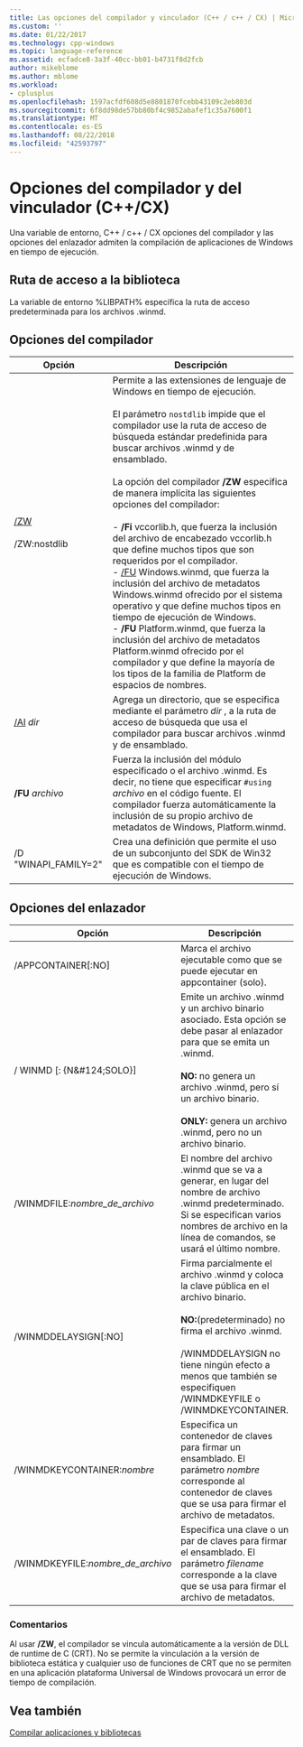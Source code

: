 ```yaml
---
title: Las opciones del compilador y vinculador (C++ / c++ / CX) | Microsoft Docs
ms.custom: ''
ms.date: 01/22/2017
ms.technology: cpp-windows
ms.topic: language-reference
ms.assetid: ecfadce8-3a3f-40cc-bb01-b4731f8d2fcb
author: mikeblome
ms.author: mblome
ms.workload:
- cplusplus
ms.openlocfilehash: 1597acfdf608d5e8801870fcebb43109c2eb803d
ms.sourcegitcommit: 6f8dd98de57bb80bf4c9852abafef1c35a7600f1
ms.translationtype: MT
ms.contentlocale: es-ES
ms.lasthandoff: 08/22/2018
ms.locfileid: "42593797"
---
```

# <a name="compiler-and-linker-options-ccx"></a>Opciones del compilador y del vinculador (C++/CX)
Una variable de entorno, C++ / c++ / CX opciones del compilador y las opciones del enlazador admiten la compilación de aplicaciones de Windows en tiempo de ejecución.  
  
## <a name="library-path"></a>Ruta de acceso a la biblioteca  
 La variable de entorno %LIBPATH% especifica la ruta de acceso predeterminada para los archivos .winmd.  
  
## <a name="compiler-options"></a>Opciones del compilador  
  
|Opción|Descripción|  
|------------|-----------------|  
|[/ZW](../build/reference/zw-windows-runtime-compilation.md)<br /><br /> /ZW:nostdlib|Permite a las extensiones de lenguaje de Windows en tiempo de ejecución.<br /><br /> El parámetro `nostdlib` impide que el compilador use la ruta de acceso de búsqueda estándar predefinida para buscar archivos .winmd y de ensamblado.<br /><br /> La opción del compilador **/ZW** especifica de manera implícita las siguientes opciones del compilador:<br /><br /> -   **/Fi** vccorlib.h, que fuerza la inclusión del archivo de encabezado vccorlib.h que define muchos tipos que son requeridos por el compilador.<br />-   [/FU](../build/reference/fu-name-forced-hash-using-file.md) Windows.winmd, que fuerza la inclusión del archivo de metadatos Windows.winmd ofrecido por el sistema operativo y que define muchos tipos en tiempo de ejecución de Windows.<br />-   **/FU** Platform.winmd, que fuerza la inclusión del archivo de metadatos Platform.winmd ofrecido por el compilador y que define la mayoría de los tipos de la familia de Platform de espacios de nombres.|  
|[/AI](../build/reference/ai-specify-metadata-directories.md) *dir*|Agrega un directorio, que se especifica mediante el parámetro *dir* , a la ruta de acceso de búsqueda que usa el compilador para buscar archivos .winmd y de ensamblado.|  
|**/FU**  *archivo*|Fuerza la inclusión del módulo especificado o el archivo .winmd. Es decir, no tiene que especificar `#using` *archivo* en el código fuente. El compilador fuerza automáticamente la inclusión de su propio archivo de metadatos de Windows, Platform.winmd.|  
|/D "WINAPI_FAMILY=2"|Crea una definición que permite el uso de un subconjunto del SDK de Win32 que es compatible con el tiempo de ejecución de Windows.|  
  
## <a name="linker-options"></a>Opciones del enlazador  
  
|Opción|Descripción|  
|------------|-----------------|  
|/APPCONTAINER[:NO]|Marca el archivo ejecutable como que se puede ejecutar en appcontainer (solo).|  
|/ WINMD [: {N&AMP;#124;SOLO}]|Emite un archivo .winmd y un archivo binario asociado. Esta opción se debe pasar al enlazador para que se emita un .winmd.<br /><br /> **NO:** no genera un archivo .winmd, pero sí un archivo binario.<br /><br /> **ONLY:** genera un archivo .winmd, pero no un archivo binario.|  
|/WINMDFILE:*nombre_de_archivo*|El nombre del archivo .winmd que se va a generar, en lugar del nombre de archivo .winmd predeterminado. Si se especifican varios nombres de archivo en la línea de comandos, se usará el último nombre.|  
|/WINMDDELAYSIGN[:NO]|Firma parcialmente el archivo .winmd y coloca la clave pública en el archivo binario.<br /><br /> **NO:**(predeterminado) no firma el archivo .winmd.<br /><br /> /WINMDDELAYSIGN no tiene ningún efecto a menos que también se especifiquen /WINMDKEYFILE o /WINMDKEYCONTAINER.|  
|/WINMDKEYCONTAINER:*nombre*|Especifica un contenedor de claves para firmar un ensamblado. El parámetro *nombre* corresponde al contenedor de claves que se usa para firmar el archivo de metadatos.|  
|/WINMDKEYFILE:*nombre_de_archivo*|Especifica una clave o un par de claves para firmar el ensamblado. El parámetro *filename* corresponde a la clave que se usa para firmar el archivo de metadatos.|  
  
### <a name="remarks"></a>Comentarios  
 Al usar **/ZW**, el compilador se vincula automáticamente a la versión de DLL de runtime de C (CRT). No se permite la vinculación a la versión de biblioteca estática y cualquier uso de funciones de CRT que no se permiten en una aplicación plataforma Universal de Windows provocará un error de tiempo de compilación.  
  
## <a name="see-also"></a>Vea también  
 [Compilar aplicaciones y bibliotecas](../cppcx/building-apps-and-libraries-c-cx.md)
